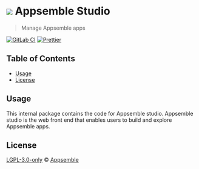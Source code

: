 # ![](https://gitlab.com/appsemble/appsemble/-/raw/0.22.8/config/assets/logo.svg) Appsemble Studio

> Manage Appsemble apps

[![GitLab CI](https://gitlab.com/appsemble/appsemble/badges/0.22.8/pipeline.svg)](https://gitlab.com/appsemble/appsemble/-/releases/0.22.8)
[![Prettier](https://img.shields.io/badge/code_style-prettier-ff69b4.svg)](https://prettier.io)

## Table of Contents

- [Usage](#usage)
- [License](#license)

## Usage

This internal package contains the code for Appsemble studio. Appsemble studio is the web front end
that enables users to build and explore Appsemble apps.

## License

[LGPL-3.0-only](https://gitlab.com/appsemble/appsemble/-/blob/0.22.8/LICENSE.md) ©
[Appsemble](https://appsemble.com)
